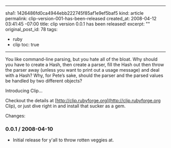 ----- 
sha1: 1426486fd0ca4944ebb222745f85af1e9ef5baf5
kind: article
permalink: clip-version-001-has-been-released
created_at: 2008-04-12 03:41:45 -07:00
title: clip version 0.0.1 has been released!
excerpt: ""
original_post_id: 78
tags: 
- ruby
- clip
toc: true
-----
You like command-line parsing, but you hate all of the bloat. Why should you have to create a Hash, then create a parser, fill the Hash out then throw the parser away (unless you want to print out a usage message) and deal with a Hash? Why, for Pete&#8217;s sake, should the parser and the parsed values be handled by two different objects?

Introducing Clip...

Checkout the details at [http://clip.rubyforge.org](http://clip.rubyforge.org Clip), or just dive right in and install that sucker as a gem.

Changes:

### 0.0.1 / 2008-04-10

* Initial release for y'all to throw rotten veggies at.


